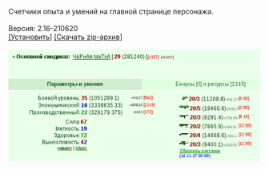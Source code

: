 Счетчики опыта и умений на главной странице персонажа.
<br>
<br>
Версия: 2.16-210620
<br>
[[Установить]](https://raw.githubusercontent.com/MyRequiem/comfortablePlayingInGW/master/separatedScripts/SkillCounters/skillCounters.user.js) [[Скачать zip-архив]](https://raw.githubusercontent.com/MyRequiem/comfortablePlayingInGW/master/separatedScripts/SkillCounters/skillCounters.user.js.zip)
<br>
<br>
![SkillCounters](https://raw.githubusercontent.com/MyRequiem/comfortablePlayingInGW/master/imgs/SkillCounters/screen.png)
<br>
